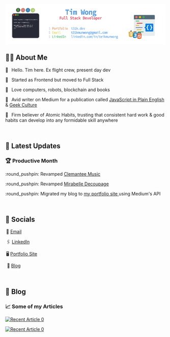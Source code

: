 <img align="center" src="https://raw.githubusercontent.com/T31K/T31K/master/BG%20linkedin%20NEW.jpg"/>   

## 🤙🏻 About Me 
<p>🚀⠀Hello. Tim here. Ex flight crew, present day dev </p> 
<p>🚀⠀Started as Frontend but moved to Full Stack</p>
<p>🚀⠀Love computers, robots, blockchain and books</p>
<p>🚀⠀Avid writer on Medium for a publication called <a href="https://javascript.plainenglish.io/">JavaScript in Plain English</a> & <a href="https://medium.com/geekculture">Geek Culture </a></p>
<p>🚀⠀Firm believer of Atomic Habits, trusting that consistent hard work & good habits can develop into any formidable skill anywhere </p>

<br>

## :star2: Latest Updates
### 🏆 Productive Month 
<p> :round_pushpin: Revamped <a href="https://clemanteemusic.com/">Clemantee Music </a> </p>
<p> :round_pushpin: Revamped <a href="https://mirabelledecoupage.com/">Mirabelle Decoupage </a> </p>
<p> :round_pushpin: Migrated my blog to <a href="https://t31k.dev/blog"> my portfolio site </a> using Medium's API </p>


<br>

## :key: Socials
<p>  📧 <a href="mailto:t31kmunwong@gmail.com">Email</a></p>
<p>  🖇 <a href="https://linkedin.com/in/teikmunwong">LinkedIn</a></p>
<p>  🖥 <a href="https://t31k.dev">Portfolio Site</a></p>
<p>  📖 <a href="https://t31k.dev">Blog</a></p>


<br>

## 📖 Blog
### 📈 Some of my Articles 
<a target="_blank" href="https://github-readme-medium-recent-article.vercel.app/medium/@t31k/8"><img src="https://github-readme-medium-recent-article.vercel.app/medium/@t31k/9" alt="Recent Article 0">
  
<a target="_blank" href="https://github-readme-medium-recent-article.vercel.app/medium/@t31k/0"><img src="https://github-readme-medium-recent-article.vercel.app/medium/@t31k/0" alt="Recent Article 0">
